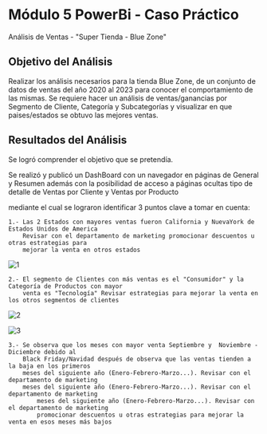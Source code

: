 # Módulo 5 PowerBi - Caso Práctico

Análisis de Ventas -  "Super Tienda - Blue Zone"

## Objetivo del Análisis

Realizar los análisis necesarios para la tienda Blue Zone, de un conjunto de datos de ventas del año 2020 al 2023
para conocer el comportamiento de las mismas. Se requiere hacer un análisis de ventas/ganancias por Segmento de Cliente, Categoría y Subcategorías
y visualizar en que paises/estados se obtuvo las mejores ventas.  

## Resultados del Análisis

Se logró comprender el objetivo que se pretendía.

Se realizó y publicó un DashBoard con un navegador en páginas de General y Resumen 
además con la posibilidad de acceso a páginas ocultas tipo de detalle de Ventas por Cliente y Ventas por Producto

mediante el cual se lograron identificar 3 puntos clave a tomar en cuenta:

	1.-	Las 2 Estados con mayores ventas fueron California y NuevaYork de Estados Unidos de America
		Revisar con el departamento de marketing promocionar descuentos u otras estrategias para 
  		mejorar la venta en otros estados
   ![1](https://github.com/user-attachments/assets/4754a06b-6c25-4b1c-ada4-2ab52542e6ee)


	2.-	El segmento de Clientes con más ventas es el "Consumidor" y la Categoría de Productos con mayor 
 		venta es "Tecnología" Revisar estrategias para mejorar la venta en los otros segmentos de clientes
![2](https://github.com/user-attachments/assets/aabb4221-6767-4abd-8493-2ff26a75ef8c)

![3](https://github.com/user-attachments/assets/bbd8b20d-fa2f-4043-921e-53f4a1e875e9)
  
	3.-	Se observa que los meses con mayor venta Septiembre y  Noviembre - Diciembre debido al 
 		Black Friday/Navidad después de observa que las ventas tienden a la baja en los primeros
   		meses del siguiente año (Enero-Febrero-Marzo...). Revisar con el departamento de marketing
   		meses del siguiente año (Enero-Febrero-Marzo...). Revisar con el departamento de marketing
     		meses del siguiente año (Enero-Febrero-Marzo...). Revisar con el departamento de marketing
     		promocionar descuentos u otras estrategias para mejorar la venta en esos meses más bajos

		
 
